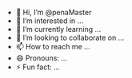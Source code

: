 - 👋 Hi, I’m @penaMaster
- 👀 I’m interested in ...
- 🌱 I’m currently learning ...
- 💞️ I’m looking to collaborate on ...
- 📫 How to reach me ...
- 😄 Pronouns: ...
- ⚡ Fun fact: ...

<!---
penaMaster/penaMaster is a ✨ special ✨ repository because its `README.md` (this file) appears on your GitHub profile.
You can click the Preview link to take a look at your changes.
--->
